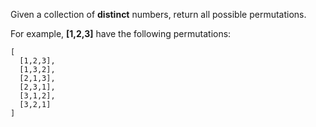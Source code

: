 Given a collection of **distinct** numbers, return all possible permutations.

For example,
**[1,2,3]** have the following permutations:
```
[
  [1,2,3],
  [1,3,2],
  [2,1,3],
  [2,3,1],
  [3,1,2],
  [3,2,1]
]
```